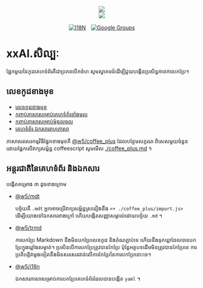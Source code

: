 <p align="center"><a href="https://xxai.art"><img src="https://cdn.jsdelivr.net/gh/xxai-art/doc/logo.svg"/></a><br/><a href="https://xxai.art"><img src="https://cdn.jsdelivr.net/gh/xxai-art/doc/xxai.svg"/></a></p><p align="center"><a href="https://github.com/xxai-art/doc#readme"><img alt="I18N" src="https://cdn.jsdelivr.net/gh/wactax/img/t.svg"/></a>　<a href="https://groups.google.com/u/0/g/xxai-art"><img alt="Google Groups" src="https://cdn.jsdelivr.net/gh/wactax/img/g-groups.svg"/></a></p>

# xxAI.សិល្បៈ

ផ្នែកមួយនៃកូដគេហទំព័រគឺជាប្រភពបើកចំហ សូមស្វាគមន៍ដើម្បីជួយបង្កើនប្រសិទ្ធភាពការបកប្រែ។

## លេខកូដខាងមុខ

* [លេខកូដខាងមុខ](https://github.com/xxai-art/web)
* [កញ្ចប់ភាសាសម្រាប់គេហទំព័រទាំងមូល](https://github.com/xxai-art/web/tree/main/i18n)
* [កញ្ចប់ភាសាសម្រាប់ម៉ូឌុលចូល](https://github.com/wacpkg/user/tree/main/ui.i18n)
* [គេហទំព័រ ឯកសារពហុភាសា](https://github.com/xxai-doc)

ភាសាសរសេរកម្មវិធីផ្នែកខាងមុខគឺ [@w5/coffee_plus](http://npmjs.com/@w5/coffee_plus) ដែលបន្ថែមលក្ខណៈពិសេសមួយចំនួនដោយផ្អែកលើវាក្យសម្ព័ន្ធ coffeescript សូមមើល [./coffee_plus.md](./coffee_plus.md) ។

## អន្តរជាតិនៃគេហទំព័រ និងឯកសារ

បង្កើតគម្រោង ៣ ដូចខាងក្រោម

* [@w5/mdt](https://www.npmjs.com/package/@w5/mdt)

  បច្ច័យគឺ `.mdt` អ្នកអាចប្រើវាក្យសម្ព័ន្ធស្រដៀងនឹង `<+ ./coffee_plus/import.js>` ដើម្បីយោងទៅឯកសារខាងក្រៅ ហើយបង្កើតសញ្ញាសម្គាល់ដោយបច្ច័យ `.md` ។

* [@w5/trmd](https://www.npmjs.com/package/@w5/trmd)

  ការបកប្រែ Markdown នឹងមិនបកប្រែលេខកូដ និងតំណភ្ជាប់ទេ ហើយនឹងទុកឃ្លាដែលបានបកប្រែក្នុងឃ្លាំងសម្ងាត់។ ប្រសិនបើការបកប្រែត្រូវបានកែប្រែ ប៉ុន្តែអត្ថបទដើមមិនត្រូវបានកែប្រែទេ ការប្រតិបត្តិវាម្តងទៀតនឹងមិនសរសេរជាន់លើការកែប្រែនៃការបកប្រែនោះទេ។

* [@w5/i18n](https://www.npmjs.com/package/@w5/i18n)

  ឯកសារភាសាសម្រាប់ការបកប្រែគេហទំព័រដែលបានបង្កើត `yaml` ។
